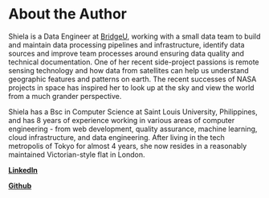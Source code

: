 # About the Author

Shiela is a Data Engineer at [BridgeU](https://bridge-u.com), working with a small data team to build and maintain data processing pipelines and infrastructure, identify data sources and improve team processes around ensuring data quality and technical documentation. One of her recent side-project passions is remote sensing technology and how data from satellites can help us understand geographic features and patterns on earth. The recent successes of NASA projects in space has inspired her to look up at the sky and view the world from a much grander perspective.

Shiela has a Bsc in Computer Science at Saint Louis University, Philippines, and has 8 years of experience working in various areas of computer engineering - from web development, quality assurance, machine learning, cloud infrastructure, and data engineering. After living in the tech metropolis of Tokyo for almost 4 years, she now resides in a reasonably maintained Victorian-style flat in London.

**[LinkedIn](https://www.linkedin.com/in/shiela-mms/)**

**[Github](https://github.com/shielamms)**
